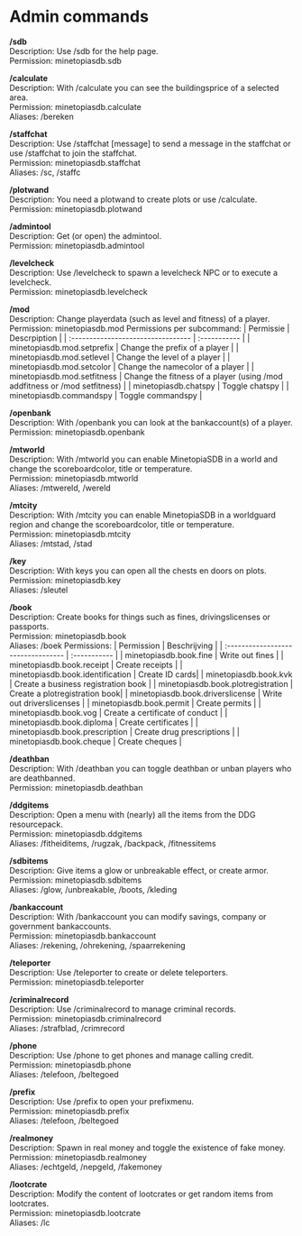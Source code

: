 # Admin commands

**/sdb**\
Description: Use /sdb for the help page.\
Permission: minetopiasdb.sdb

**/calculate**\
Description: With /calculate you can see the buildingsprice of a selected area.\
Permission: minetopiasdb.calculate\
Aliases: /bereken

**/staffchat**\
Description: Use /staffchat \[message\] to send a message in the staffchat or use /staffchat to join the staffchat.\
Permission: minetopiasdb.staffchat\
Aliases: /sc, /staffc

**/plotwand**\
Description: You need a plotwand to create plots or use /calculate.\
Permission: minetopiasdb.plotwand

**/admintool**\
Description: Get (or open) the admintool.\
Permission: minetopiasdb.admintool

**/levelcheck**\
Description: Use /levelcheck to spawn a levelcheck NPC or to execute a levelcheck.\
Permission: minetopiasdb.levelcheck

**/mod**\
Description: Change playerdata (such as level and fitness) of a player.\
Permission: minetopiasdb.mod
Permissions per subcommand:
| Permissie                          | Descrpiption |
| :--------------------------------- | :----------- |
| minetopiasdb.mod.setprefix         | Change the prefix of a player                                             |
| minetopiasdb.mod.setlevel          | Change the level of a player                                              |
| minetopiasdb.mod.setcolor          | Change the namecolor of a player                                          |
| minetopiasdb.mod.setfitness        | Change the fitness of a player (using /mod addfitness or /mod setfitness) |
| minetopiasdb.chatspy               | Toggle chatspy                                                            |
| minetopiasdb.commandspy            | Toggle commandspy                                                         |

**/openbank**\
Description: With /openbank you can look at the bankaccount(s) of a player.\
Permission: minetopiasdb.openbank

**/mtworld**\
Description: With /mtworld you can enable MinetopiaSDB in a world and change the scoreboardcolor, title or temperature.\
Permission: minetopiasdb.mtworld\
Aliases: /mtwereld, /wereld

**/mtcity**\
Description: With /mtcity you can enable MinetopiaSDB in a worldguard region and change the scoreboardcolor, title or temperature.\
Permission: minetopiasdb.mtcity\
Aliases: /mtstad, /stad

**/key**\
Description: With keys you can open all the chests en doors on plots.\
Permission: minetopiasdb.key\
Aliases: /sleutel

**/book**\
Description: Create books for things such as fines, drivingslicenses or passports.\
Permission: minetopiasdb.book\
Aliases: /boek
Permissions:
| Permission                          | Beschrijving |
| :--------------------------------- | :----------- |
| minetopiasdb.book.fine             | Write out fines |
| minetopiasdb.book.receipt          | Create receipts |
| minetopiasdb.book.identification   | Create ID cards|
| minetopiasdb.book.kvk              | Create a business registration book |
| minetopiasdb.book.plotregistration | Create a plotregistration book|
| minetopiasdb.book.driverslicense   | Write out driverslicenses |
| minetopiasdb.book.permit           | Create permits |
| minetopiasdb.book.vog              | Create a certificate of conduct |
| minetopiasdb.book.diploma          | Create certificates |
| minetopiasdb.book.prescription     | Create drug prescriptions |
| minetopiasdb.book.cheque           | Create cheques |

**/deathban**\
Description: With /deathban you can toggle deathban or unban players who are deathbanned.\
Permission: minetopiasdb.deathban

**/ddgitems**\
Description: Open a menu with (nearly) all the items from the DDG resourcepack.\
Permission: minetopiasdb.ddgitems\
Aliases: /fitheiditems, /rugzak, /backpack, /fitnessitems

**/sdbitems**\
Description: Give items a glow or unbreakable effect, or create armor.\
Permission: minetopiasdb.sdbitems\
Aliases: /glow, /unbreakable, /boots, /kleding

**/bankaccount**\
Description: With /bankaccount you can modify savings, company or government bankaccounts.\
Permission: minetopiasdb.bankaccount\
Aliases: /rekening, /ohrekening, /spaarrekening

**/teleporter**\
Description: Use /teleporter to create or delete teleporters.\
Permission: minetopiasdb.teleporter

**/criminalrecord**\
Description: Use /criminalrecord to manage criminal records.\
Permission: minetopiasdb.criminalrecord\
Aliases: /strafblad, /crimrecord

**/phone**\
Description: Use /phone to get phones and manage calling credit.\
Permission: minetopiasdb.phone\
Aliases: /telefoon, /beltegoed

**/prefix**\
Description: Use /prefix to open your prefixmenu.\
Permission: minetopiasdb.prefix\
Aliases: /telefoon, /beltegoed

**/realmoney**\
Description: Spawn in real money and toggle the existence of fake money.\
Permission: minetopiasdb.realmoney\
Aliases: /echtgeld, /nepgeld, /fakemoney

**/lootcrate**\
Description: Modify the content of lootcrates or get random items from lootcrates.\
Permission: minetopiasdb.lootcrate\
Aliases: /lc
